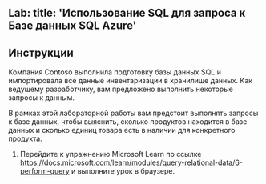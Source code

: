 Lab:
    title: 'Использование SQL для запроса к Базе данных SQL Azure'
---

## Инструкции
Компания Contoso выполнила подготовку базы данных SQL и импортировала все данные инвентаризации в хранилище данных. Как ведущему разработчику, вам предложено выполнить некоторые запросы к данным.

В рамках этой лабораторной работы вам предстоит выполнять запросы к базе данных, чтобы выяснить, сколько продуктов находится в базе данных и сколько единиц товара есть в наличии для конкретного продукта.

1.	Перейдите к упражнению Microsoft Learn по ссылке https://docs.microsoft.com/learn/modules/query-relational-data/6-perform-query и выполните урок в браузере. 
